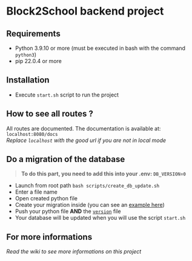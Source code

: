 # Block2School backend project

## Requirements  
- Python 3.9.10 or more (must be executed in bash with the command `python3`)
- pip 22.0.4 or more

## Installation  
- Execute `start.sh` script to run the project

## How to see all routes ?  
All routes are documented. The documentation is available at: `localhost:8080/docs`  
_Replace `localhost` with the good url if you are not in local mode_

## Do a migration of the database  

>**To do this part, you need to add this into your .env: `DB_VERSION=0`**
- Launch from root path `bash scripts/create_db_update.sh`
- Enter a file name
- Open created python file
- Create your migration inside (you can see an [example here](/db/1_tutorial_table.py))
- Push your python file **AND** the [`version`](/db/version) file
- Your database will be updated when you will use the script `start.sh`

## For more informations

_Read the wiki to see more informations on this project_

